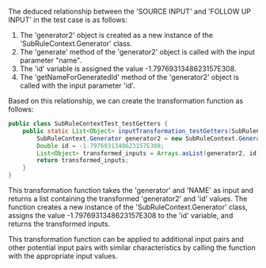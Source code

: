 The deduced relationship between the 'SOURCE INPUT' and 'FOLLOW UP INPUT' in the test case is as follows:

1. The 'generator2' object is created as a new instance of the 'SubRuleContext.Generator' class.
2. The 'generate' method of the 'generator2' object is called with the input parameter "name".
3. The 'id' variable is assigned the value -1.7976931348623157E308.
4. The 'getNameForGeneratedId' method of the 'generator2' object is called with the input parameter 'id'.

Based on this relationship, we can create the transformation function as follows:

```java
public class SubRuleContextTest_testGetters {
    public static List<Object> inputTransformation_testGetters(SubRuleContext.Generator generator, String NAME)  {
        SubRuleContext.Generator generator2 = new SubRuleContext.Generator();
        Double id = -1.7976931348623157E308;
        List<Object> transformed_inputs = Arrays.asList(generator2, id);
        return transformed_inputs;
    }
}
```

This transformation function takes the 'generator' and 'NAME' as input and returns a list containing the transformed 'generator2' and 'id' values. The function creates a new instance of the 'SubRuleContext.Generator' class, assigns the value -1.7976931348623157E308 to the 'id' variable, and returns the transformed inputs.

This transformation function can be applied to additional input pairs and other potential input pairs with similar characteristics by calling the function with the appropriate input values.